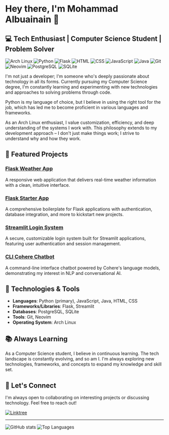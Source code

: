 # Hey there, I'm Mohammad Albuainain 👋

## 💻 Tech Enthusiast | Computer Science Student | Problem Solver

![Arch Linux](https://img.shields.io/badge/Arch%20Linux-1793D1?style=flat-square&logo=arch-linux&logoColor=white)
![Python](https://img.shields.io/badge/Python-3776AB?style=flat-square&logo=python&logoColor=white)
![Flask](https://img.shields.io/badge/Flask-000000?style=flat-square&logo=flask&logoColor=white)
![HTML](https://img.shields.io/badge/HTML-E34F26?style=flat-square&logo=html5&logoColor=white)
![CSS](https://img.shields.io/badge/CSS-1572B6?style=flat-square&logo=css3&logoColor=white)
![JavaScript](https://img.shields.io/badge/JavaScript-F7DF1E?style=flat-square&logo=javascript&logoColor=black)
![Java](https://img.shields.io/badge/Java-ED8B00?style=flat-square&logo=java&logoColor=white)
![Git](https://img.shields.io/badge/Git-F05032?style=flat-square&logo=git&logoColor=white)
![Neovim](https://img.shields.io/badge/Neovim-57A143?style=flat-square&logo=neovim&logoColor=white)
![PostgreSQL](https://img.shields.io/badge/PostgreSQL-316192?style=flat-square&logo=postgresql&logoColor=white)
![SQLite](https://img.shields.io/badge/SQLite-003B57?style=flat-square&logo=sqlite&logoColor=white)

I'm not just a developer; I'm someone who's deeply passionate about technology in all its forms. Currently pursuing my Computer Science degree, I'm constantly learning and experimenting with new technologies and approaches to solving problems through code.

Python is my language of choice, but I believe in using the right tool for the job, which has led me to become proficient in various languages and frameworks.

As an Arch Linux enthusiast, I value customization, efficiency, and deep understanding of the systems I work with. This philosophy extends to my development approach – I don't just make things work; I strive to understand why and how they work.

## 🚀 Featured Projects

### [Flask Weather App](https://github.com/DevMohammad-SA/flask-weather-app)
A responsive web application that delivers real-time weather information with a clean, intuitive interface.

### [Flask Starter App](https://github.com/DevMohammad-SA/FlaskStarterApp)
A comprehensive boilerplate for Flask applications with authentication, database integration, and more to kickstart new projects.

### [Streamlit Login System](https://github.com/DevMohammad-SA/StreamlitLoginSystem)
A secure, customizable login system built for Streamlit applications, featuring user authentication and session management.

### [CLI Cohere Chatbot](https://github.com/DevMohammad-SA/cli-cohere-chatbot)
A command-line interface chatbot powered by Cohere's language models, demonstrating my interest in NLP and conversational AI.

## 🔧 Technologies & Tools

- **Languages**: Python (primary), JavaScript, Java, HTML, CSS
- **Frameworks/Libraries**: Flask, Streamlit
- **Databases**: PostgreSQL, SQLite
- **Tools**: Git, Neovim
- **Operating System**: Arch Linux

## 📚 Always Learning

As a Computer Science student, I believe in continuous learning. The tech landscape is constantly evolving, and so am I. I'm always exploring new technologies, frameworks, and concepts to expand my knowledge and skill set.

## 🤝 Let's Connect

I'm always open to collaborating on interesting projects or discussing technology. Feel free to reach out!

[![Linktree](https://img.shields.io/badge/Linktree-39E09B?style=flat-square&logo=linktree&logoColor=white)](https://linktr.ee/DevMohammad_SA)

---

![GitHub stats](https://github-readme-stats.vercel.app/api?username=DevMohammad-SA&show_icons=true&theme=tokyonight&hide_border=true&count_private=true)
![Top Languages](https://github-readme-stats.vercel.app/api/top-langs/?username=DevMohammad-SA&layout=compact&theme=tokyonight&hide_border=true)
